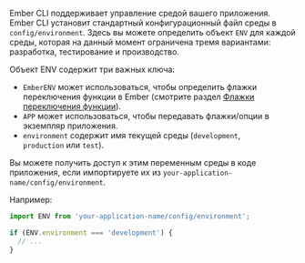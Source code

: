 Ember CLI поддерживает управление средой вашего приложения. Ember CLI установит стандартный конфигурационный файл среды в `config/environment`. Здесь вы можете определить объект `ENV` для каждой среды, которая на данный момент ограничена тремя вариантами: разработка, тестирование и производство.

Объект ENV содержит три важных ключа:

* `EmberENV` может использоваться, чтобы определить флажки переключения функции в Ember (смотрите раздел [Флажки переключения функции](http://emjs.ru/v2/configuring-ember/feature-flags/)).
* `APP` может использоваться, чтобы передавать флажки/опции в экземпляр приложения.
* `environment` содержит имя текущей среды (`development`, `production` или `test`).

Вы можете получить доступ к этим переменным среды в коде приложения, если импортируете их из `your-application-name/config/environment`.

Например:

```js
import ENV from 'your-application-name/config/environment';

if (ENV.environment === 'development') {
  // ...
}
```